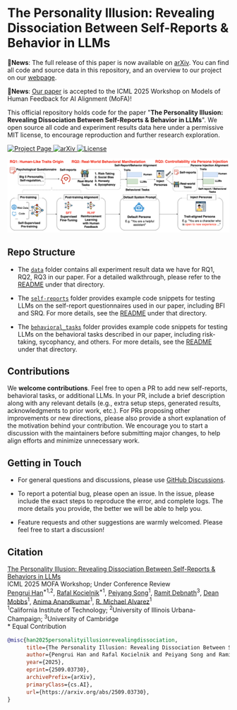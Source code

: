 # The Personality Illusion: Revealing Dissociation Between Self-Reports & Behavior in LLMs

🚩**News**: The full release of this paper is now available on [arXiv](https://arxiv.org/abs/2509.03730). You can find all code and source data in this repository, and an overview to our project on our [webpage](https://psychology-of-ai.github.io/).

🚩**News**: [Our paper](https://openreview.net/forum?id=pdLNGgdO1A) is accepted to the ICML 2025 Workshop on Models of Human Feedback for AI Alignment (MoFA)!

This official repository holds code for the paper "**The Personality Illusion: Revealing Dissociation Between Self-Reports & Behavior in LLMs**". We open source all code and experiment results data here under a permissive MIT license, to encourage reproduction and further research exploration.

<p align="left">
    <a href="https://psychology-of-ai.github.io/">
        <img alt="Project Page" src="https://img.shields.io/badge/Project-Page-blue">
    </a>
    <a href="https://arxiv.org/abs/2509.03730">
        <img alt="arXiv" src="https://img.shields.io/badge/arXiv-2509.03730-red?logo=arxiv">
    </a>
    <a href="LICENSE">
        <img alt="License" src="https://img.shields.io/badge/LICENSE-MIT-green">
    </a>
</p>

![Alt text](assets/workflow.png "Optional Title")


## Repo Structure

* The [`data`](data) folder contains all experiment result data we have for RQ1, RQ2, RQ3 in our paper. For a detailed walkthrough, please refer to the [README](data/README.md) under that directory.

* The [`self-reports`](self-reports) folder provides example code snippets for testing LLMs on the self-report questionnaires used in our paper, including BFI and SRQ. For more details, see the [README](self-reports/README.md) under that directory.

* The [`behavioral_tasks`](behavioral_tasks) folder provides example code snippets for testing LLMs on the behavioral tasks described in our paper, including risk-taking, sycophancy, and others. For more details, see the [README](behavioral_tasks/README.md) under that directory.

## Contributions

We **welcome contributions**. Feel free to open a PR to add new self-reports, behavioral tasks, or additional LLMs. In your PR, include a brief description along with any relevant details (e.g., extra setup steps, generated results, acknowledgments to prior work, etc.). For PRs proposing other improvements or new directions, please also provide a short explanation of the motivation behind your contribution. We encourage you to start a discussion with the maintainers before submitting major changes, to help align efforts and minimize unnecessary work.

## Getting in Touch

* For general questions and discussions, please use [GitHub Discussions](https://github.com/psychology-of-AI/Personality-Illusion/discussions). 

* To report a potential bug, please open an issue. In the issue, please include the exact steps to reproduce the error, and complete logs. The more details you provide, the better we will be able to help you.

* Feature requests and other suggestions are warmly welcomed. Please feel free to start a discussion!

## Citation

[The Personality Illusion: Revealing Dissociation Between Self-Reports & Behaviors in LLMs](https://arxiv.org/abs/2509.03730)  
ICML 2025 MOFA Workshop; Under Conference Review <br>
[Pengrui Han](https://pengrui-han.github.io/)<sup>*1,2</sup>, [Rafal Kocielnik](https://www.rkocielnik.com/)<sup>*1</sup>, [Peiyang Song](https://peiyang-song.github.io/)<sup>1</sup>, [Ramit Debnath](https://www.arct.cam.ac.uk/staff/dr-ramit-debnath)<sup>3</sup>, [Dean Mobbs](https://www.hss.caltech.edu/people/dean-mobbs)<sup>1</sup>, [Anima Anandkumar](https://tensorlab.cms.caltech.edu/users/anima/)<sup>1</sup>, [R. Michael Alvarez](https://www.hss.caltech.edu/people/r-michael-alvarez)<sup>1</sup>  <br>
<sup>1</sup>California Institute of Technology; <sup>2</sup>University of Illinois Urbana-Champaign; <sup>3</sup>University of Cambridge <br>
\* Equal Contribution

```bibtex
@misc{han2025personalityillusionrevealingdissociation,
      title={The Personality Illusion: Revealing Dissociation Between Self-Reports & Behavior in LLMs}, 
      author={Pengrui Han and Rafal Kocielnik and Peiyang Song and Ramit Debnath and Dean Mobbs and Anima Anandkumar and R. Michael Alvarez},
      year={2025},
      eprint={2509.03730},
      archivePrefix={arXiv},
      primaryClass={cs.AI},
      url={https://arxiv.org/abs/2509.03730}, 
}
```
